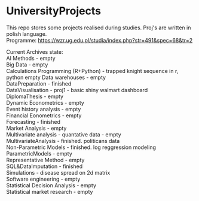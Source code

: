 # UniversityProjects
This repo stores some projects realised during studies. Proj's are written in polish language.  
Programme: https://wzr.ug.edu.pl/studia/index.php?str=491&spec=68&tr=2




Current Archives state:  
AI Methods - empty  
Big Data - empty  
Calculations Programming (R+Python) - trapped knight sequence in r, python empty
Data warehouses - empty  
DataPreparation - finished  
DataVisualisation - proj1 - basic shiny walmart dashboard  
DiplomaThesis - empty  
Dynamic Econometrics - empty   
Event history analysis - empty  
Financial Eonometrics - empty  
Forecasting - finished  
Market Analysis - empty  
Multivariate analysis - quantative data - empty   
MultivariateAnalysis - finished. politicans data  
Non-Parametric Models - finished. log reggression modeling  
ParametricModels - empty  
Representative Method - empty  
SQL&DataImputation - finished   
Simulations - disease spread on 2d matrix  
Software engineering - empty  
Statistical Decision Analysis - empty  
Statistical market research - empty  
